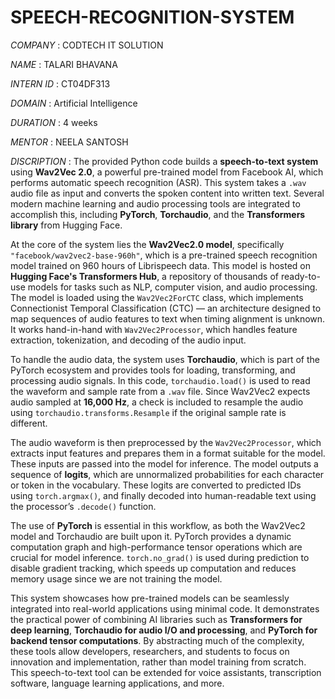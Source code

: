 # SPEECH-RECOGNITION-SYSTEM

*COMPANY* : CODTECH IT SOLUTION

*NAME* : TALARI BHAVANA

*INTERN ID* : CT04DF313

*DOMAIN* : Artificial Intelligence

*DURATION* : 4 weeks 

*MENTOR* : NEELA SANTOSH

*DISCRIPTION* : The provided Python code builds a **speech-to-text system** using **Wav2Vec 2.0**, a powerful pre-trained model from Facebook AI, which performs automatic speech recognition (ASR). This system takes a `.wav` audio file as input and converts the spoken content into written text. Several modern machine learning and audio processing tools are integrated to accomplish this, including **PyTorch**, **Torchaudio**, and the **Transformers library** from Hugging Face.

At the core of the system lies the **Wav2Vec2.0 model**, specifically `"facebook/wav2vec2-base-960h"`, which is a pre-trained speech recognition model trained on 960 hours of Librispeech data. This model is hosted on **Hugging Face's Transformers Hub**, a repository of thousands of ready-to-use models for tasks such as NLP, computer vision, and audio processing. The model is loaded using the `Wav2Vec2ForCTC` class, which implements Connectionist Temporal Classification (CTC) — an architecture designed to map sequences of audio features to text when timing alignment is unknown. It works hand-in-hand with `Wav2Vec2Processor`, which handles feature extraction, tokenization, and decoding of the audio input.

To handle the audio data, the system uses **Torchaudio**, which is part of the PyTorch ecosystem and provides tools for loading, transforming, and processing audio signals. In this code, `torchaudio.load()` is used to read the waveform and sample rate from a `.wav` file. Since Wav2Vec2 expects audio sampled at **16,000 Hz**, a check is included to resample the audio using `torchaudio.transforms.Resample` if the original sample rate is different.

The audio waveform is then preprocessed by the `Wav2Vec2Processor`, which extracts input features and prepares them in a format suitable for the model. These inputs are passed into the model for inference. The model outputs a sequence of **logits**, which are unnormalized probabilities for each character or token in the vocabulary. These logits are converted to predicted IDs using `torch.argmax()`, and finally decoded into human-readable text using the processor’s `.decode()` function.

The use of **PyTorch** is essential in this workflow, as both the Wav2Vec2 model and Torchaudio are built upon it. PyTorch provides a dynamic computation graph and high-performance tensor operations which are crucial for model inference. `torch.no_grad()` is used during prediction to disable gradient tracking, which speeds up computation and reduces memory usage since we are not training the model.

This system showcases how pre-trained models can be seamlessly integrated into real-world applications using minimal code. It demonstrates the practical power of combining AI libraries such as **Transformers for deep learning**, **Torchaudio for audio I/O and processing**, and **PyTorch for backend tensor computations**. By abstracting much of the complexity, these tools allow developers, researchers, and students to focus on innovation and implementation, rather than model training from scratch. This speech-to-text tool can be extended for voice assistants, transcription software, language learning applications, and more.
